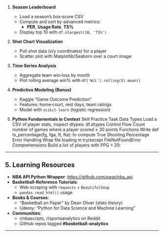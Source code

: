 1. **Season Leaderboard**  
   - Load a season’s box‐score CSV  
   - Compute and sort by advanced metrics:  
     - **PER**, **Usage Rate**, **TS%**  
   - Display top 10 with `df.nlargest(10, 'TS%')`

2. **Shot Chart Visualization**  
   - Pull shot data (x/y coordinates) for a player  
   - Scatter plot with Matplotlib/Seaborn over a court image  

3. **Time Series Analysis**  
   - Aggregate team win‐loss by month  
   - Plot rolling average win% with `df['W/L'].rolling(5).mean()`

4. **Predictive Modeling (Bonus)**  
   - Kaggle “Game Outcome Prediction”  
   - Features: home‐court, rest days, team ratings  
   - Model with `scikit-learn` (logistic regression)


3. **Python Fundamentals in Context**
Skill	Practice Task
Data Types	Load a CSV of player stats, inspect dtypes: df.dtypes
Control Flow	Count number of games where a player scored ≥ 30 points
Functions	Write def ts_percentage(fg, fga, ft, fta): to compute True Shooting Percentage
Error Handling	Wrap file loading in try/except FileNotFoundError
Comprehensions	Build a list of players with PPG > 20:
---

## 5. Learning Resources

- **NBA API Python Wrapper**: https://github.com/swar/nba_api  
- **Basketball-Reference Tutorials**:  
  - Web scraping with `requests` + `BeautifulSoup`  
  - `pandas.read_html()` usage  
- **Books & Courses**:  
  - “Basketball on Paper” by Dean Oliver (stats theory)  
  - Udemy: “Python for Data Science and Machine Learning”  
- **Communities**:  
  - r/nbascripts, r/sportsanalytics on Reddit  
  - GitHub repos tagged **#basketball-analytics**

---
